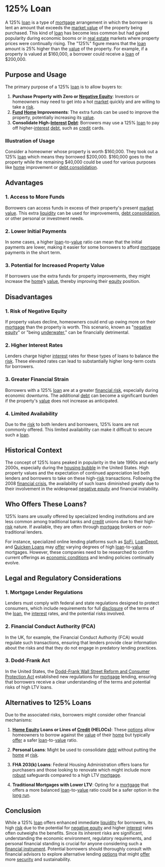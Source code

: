 # 125% Loan

A 125% [loan](../l/loan.md) is a type of [mortgage](../m/mortgage.md) arrangement in which the borrower is lent an amount that exceeds the [market value](../m/market_value.md) of the property being purchased. This kind of [loan](../l/loan.md) has become less common but had gained popularity during economic booms or in [real estate](../r/real_estate.md) markets where property prices were continually rising. The "125%" figure means that the [loan](../l/loan.md) amount is 25% higher than the [value](../v/value.md) of the property. For example, if a property is valued at $160,000, a borrower could receive a [loan](../l/loan.md) of $200,000. 

## Purpose and Usage

The primary purpose of a 125% [loan](../l/loan.md) is to allow buyers to:

1. **Purchase Property with Zero or [Negative Equity](../n/negative_equity.md)**: Investors or homeowners may need to get into a hot [market](../m/market.md) quickly and are willing to take a [risk](../r/risk.md).
2. **[Fund](../f/fund.md) [Home](../h/home.md) Improvements**: The extra funds can be used to improve the property, potentially increasing its [value](../v/value.md).
3. **Consolidate High-[Interest](../i/interest.md) [Debt](../d/debt.md)**: Borrowers may use a 125% [loan](../l/loan.md) to pay off higher-[interest](../i/interest.md) [debt](../d/debt.md), such as [credit](../c/credit.md) cards.

### Illustration of Usage

Consider a homeowner whose property is worth $160,000. They took out a 125% [loan](../l/loan.md) which means they borrowed $200,000. $160,000 goes to the property while the remaining $40,000 could be used for various purposes like [home](../h/home.md) improvement or [debt consolidation](../d/debt_consolidation.md).

## Advantages

### 1. Access to More Funds
Borrowers can access funds in excess of their property's present [market value](../m/market_value.md). This extra [liquidity](../l/liquidity.md) can be used for improvements, [debt consolidation](../d/debt_consolidation.md), or other personal or investment needs.

### 2. Lower Initial Payments
In some cases, a higher [loan](../l/loan.md)-to-[value](../v/value.md) ratio can mean that the initial payments are lower, making it easier for some borrowers to afford [mortgage](../m/mortgage.md) payments in the short term.

### 3. Potential for Increased Property Value
If borrowers use the extra funds for property improvements, they might increase the [home](../h/home.md)’s [value](../v/value.md), thereby improving their [equity](../e/equity.md) position.

## Disadvantages

### 1. Risk of Negative Equity
If property values decline, homeowners could end up owing more on their [mortgage](../m/mortgage.md) than the property is worth. This scenario, known as "[negative equity](../n/negative_equity.md)" or "being [underwater](../u/underwater.md)," can be financially detrimental.

### 2. Higher Interest Rates
Lenders charge higher [interest](../i/interest.md) rates for these types of loans to balance the [risk](../r/risk.md). These elevated rates can lead to substantially higher long-term costs for borrowers.

### 3. Greater Financial Strain
Borrowers with a 125% [loan](../l/loan.md) are at a greater [financial risk](../f/financial_risk.md), especially during economic downturns. The additional [debt](../d/debt.md) can become a significant burden if the property's [value](../v/value.md) does not increase as anticipated.

### 4. Limited Availability
Due to the [risk](../r/risk.md) to both lenders and borrowers, 125% loans are not commonly offered. This limited availability can make it difficult to secure such a [loan](../l/loan.md).

## Historical Context

The concept of 125% loans peaked in popularity in the late 1990s and early 2000s, especially during the [housing bubble](../h/housing_bubble.md) in the United States. High property values and the expectation of continued appreciation led both lenders and borrowers to take on these high-[risk](../r/risk.md) transactions. Following the 2008 [financial crisis](../f/financial_crisis.md), the availability of such loans diminished greatly due to their involvement in the widespread [negative equity](../n/negative_equity.md) and financial instability.

## Who Offers These Loans?

125% loans are usually offered by specialized lending institutions and are less common among traditional banks and [credit](../c/credit.md) unions due to their high-[risk](../r/risk.md) nature. If available, they are often through [mortgage](../m/mortgage.md) brokers or non-traditional lenders.

For instance, specialized online lending platforms such as [SoFi](https://www.sofi.com), [LoanDepot](https://www.loandepot.com), and [Quicken Loans](https://www.quickenloans.com) may [offer](../o/offer.md) varying degrees of high [loan](../l/loan.md)-to-[value](../v/value.md) mortgages.
However, these companies need to be researched to confirm current offerings as [economic conditions](../e/economic_conditions.md) and lending policies continually evolve.

## Legal and Regulatory Considerations

### 1. Mortgage Lender Regulations
Lenders must comply with federal and state regulations designed to protect consumers, which include requirements for full [disclosure](../d/disclosure.md) of the terms of the [loan](../l/loan.md), the [interest](../i/interest.md) rates, and the potential risks involved.

### 2. Financial Conduct Authority (FCA)
In the UK, for example, the Financial Conduct Authority (FCA) would regulate such transactions, ensuring that lenders provide clear information about the risks and that they do not engage in predatory lending practices.

### 3. Dodd-Frank Act
In the United States, the [Dodd-Frank Wall Street Reform and Consumer Protection Act](../d/dodd-frank_wall_street_reform_and_consumer_protection_act.md) established new regulations for [mortgage](../m/mortgage.md) lending, ensuring that borrowers receive a clear understanding of the terms and potential risks of high LTV loans.

## Alternatives to 125% Loans

Due to the associated risks, borrowers might consider other financial mechanisms:

1. **[Home Equity](../h/home_equity.md) Loans or Lines of [Credit](../c/credit.md) (HELOCs)**: These [options](../o/options.md) allow homeowners to borrow against the [value](../v/value.md) of their [home](../h/home.md) but typically [offer](../o/offer.md) a safer [loan](../l/loan.md)-to-[value](../v/value.md) ratio.

2. **Personal Loans**: Might be used to consolidate [debt](../d/debt.md) without putting the [home](../h/home.md) at [risk](../r/risk.md).

3. **FHA 203(k) Loans**: Federal Housing Administration offers loans for purchasers and those looking to renovate which might include more [robust](../r/robust.md) safeguards compared to a high LTV [mortgage](../m/mortgage.md).

4. **Traditional Mortgages with Lower LTV**: Opting for a [mortgage](../m/mortgage.md) that offers a more balanced [loan](../l/loan.md)-to-[value](../v/value.md) ratio could be a safer option in the [long run](../l/long_run.md).

## Conclusion

While a 125% [loan](../l/loan.md) offers enhanced immediate [liquidity](../l/liquidity.md) for borrowers, its high [risk](../r/risk.md) due to the potential for [negative equity](../n/negative_equity.md) and higher [interest](../i/interest.md) rates often outweighs the benefits. Since its inherent risks are significant, understanding the economic environment, regulatory requirements, and personal financial standing is crucial for anyone considering such a [financial instrument](../f/financial_instrument.md). Potential borrowers should thoroughly consult with financial advisors to explore alternative lending [options](../o/options.md) that might [offer](../o/offer.md) more [security](../s/security.md) and sustainability.